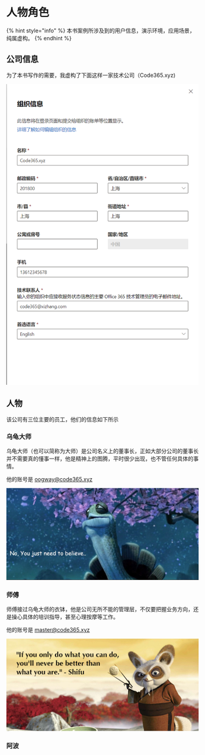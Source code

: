 # 人物角色

{% hint style="info" %}
本书案例所涉及到的用户信息，演示环境，应用场景，纯属虚构。
{% endhint %}

## 公司信息

为了本书写作的需要，我虚构了下面这样一家技术公司（Code365.xyz\)

![](../.gitbook/assets/image%20%287%29.png)

## 人物

该公司有三位主要的员工，他们的信息如下所示

### 乌龟大师

乌龟大师（也可以简称为大师）是公司名义上的董事长，正如大部分公司的董事长并不需要真的懂事一样，他是精神上的图腾，平时很少出现，也不管任何具体的事情。

他的账号是 oogway@code365.xyz

![&#x5927;&#x5E08;&#xFF1A;&#x56E0;&#x4E3A;&#x76F8;&#x4FE1;&#xFF0C;&#x6240;&#x4EE5;&#x770B;&#x89C1;](../.gitbook/assets/image%20%286%29.png)

### 师傅

师傅接过乌龟大师的衣钵，他是公司无所不能的管理层，不仅要把握业务方向，还是操心具体的培训指导，甚至心理按摩等工作。

他的账号是 master@code365.xyz

![&#x5E08;&#x5085;&#xFF1A;&#x6311;&#x6218;&#x81EA;&#x6211;&#xFF0C;&#x6210;&#x4E3A;&#x66F4;&#x597D;&#x7684;&#x81EA;&#x5DF1;](../.gitbook/assets/image%20%282%29.png)

### 阿波





